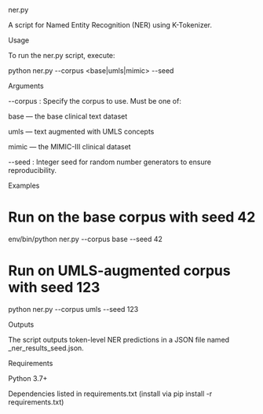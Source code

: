 ner.py

A script for Named Entity Recognition (NER) using K-Tokenizer.

Usage

To run the ner.py script, execute:

python ner.py --corpus <base|umls|mimic> --seed <your seed>

Arguments

--corpus  : Specify the corpus to use. Must be one of:

base  — the base clinical text dataset

umls  — text augmented with UMLS concepts

mimic — the MIMIC-III clinical dataset

--seed    : Integer seed for random number generators to ensure reproducibility.

Examples

# Run on the base corpus with seed 42
env/bin/python ner.py --corpus base --seed 42

# Run on UMLS-augmented corpus with seed 123
python ner.py --corpus umls --seed 123

Outputs

The script outputs token-level NER predictions in a JSON file named <corpus>_ner_results_seed<seed>.json.

Requirements

Python 3.7+

Dependencies listed in requirements.txt (install via pip install -r requirements.txt)

